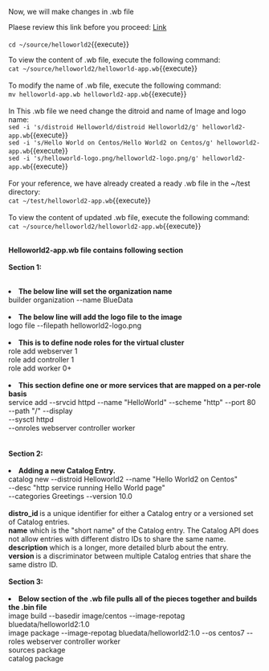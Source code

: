 Now, we will make changes in .wb file <br>

Plaese review this link before you proceed: [Link](http://docs.bluedata.com/awb34_updating-an-existing-image)<br>
<br>
`cd ~/source/helloworld2`{{execute}}<br>

To view the content of .wb file, execute the following command:<br>
`cat ~/source/helloworld2/helloworld-app.wb`{{execute}}
<br>
<br>To modify the name of .wb file, execute the following command:<br>
`mv helloworld-app.wb helloworld2-app.wb`{{execute}}
<br>
<br>In This .wb file we need change the ditroid and name of Image and logo name:<br>
`sed -i 's/distroid Helloworld/distroid Helloworld2/g' helloworld2-app.wb`{{execute}}
<br>`sed -i 's/Hello World on Centos/Hello World2 on Centos/g' helloworld2-app.wb`{{execute}}
<br>`sed -i 's/helloworld-logo.png/helloworld2-logo.png/g' helloworld2-app.wb`{{execute}}
<br>
<br>For your reference, we have already created a ready .wb file in the ~/test directory:
<br>`cat ~/test/helloworld2-app.wb`{{execute}}
<br>
<br>To view the content of updated .wb file, execute the following command:<br>
`cat ~/source/helloworld2/helloworld2-app.wb`{{execute}}

<br><strong>Helloworld2-app.wb file contains following section</strong>
<br>
<br><b>Section 1:</b> <br>
<br><b><li>The below line will set the organization name</b>
<br>builder organization --name BlueData
<br>
<br><b><li>The below line will add the logo file to the image</b>
<br>logo file --filepath helloworld2-logo.png
<br>
<br><b><li>This is to define node roles for the virtual cluster</b>
<br>role add webserver 1
<br>role add controller 1
<br>role add worker 0+
<br>
<br><b><li>This section define one or more services that are mapped on a per-role basis</b>
<br>service add --srvcid httpd --name "HelloWorld" --scheme "http" --port 80 \
	            --path "/" --display  \
	            --sysctl httpd \
	            --onroles webserver controller worker 
<br>		    
<br><b>Section 2:</b> <br>
<br><b><li>Adding a new Catalog Entry.</b>
<br>catalog new --distroid Helloworld2 --name "Hello World2 on Centos"  \
	            --desc "http service running Hello World page"    \
	            --categories Greetings --version 10.0
<br>		    
<strong>distro_id </strong> is a unique identifier for either a Catalog entry or a versioned set of Catalog entries.
<br>
<strong>name</strong> which is the "short name" of the Catalog entry. The Catalog API does not allow entries with different distro IDs to share the same name.
<br><strong>description</strong> which is a longer, more detailed blurb about the entry.
<br><strong>version </strong>is a discriminator between multiple Catalog entries that share the same distro ID.
<br>
<br><b>Section 3:</b> <br>
<br><b><li>Below section of the .wb file pulls all of the pieces together and builds the .bin file</b>
<br>image build --basedir image/centos --image-repotag bluedata/helloworld2:1.0
<br>image package --image-repotag bluedata/helloworld2:1.0 --os centos7  --roles webserver controller worker
<br>sources package
<br>catalog package

